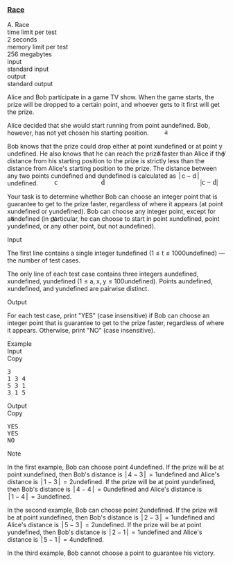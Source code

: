 <h3><a href="https://codeforces.com/contest/2112/problem/A" target="_blank" rel="noopener noreferrer">Race</a></h3>
<div class="header"><div class="title">A. Race</div><div class="time-limit"><div class="property-title">time limit per test</div>2 seconds</div><div class="memory-limit"><div class="property-title">memory limit per test</div>256 megabytes</div><div class="input-file input-standard"><div class="property-title">input</div>standard input</div><div class="output-file output-standard"><div class="property-title">output</div>standard output</div></div><div><p>Alice and Bob participate in a game TV show. When the game starts, the prize will be dropped to a certain point, and whoever gets to it first will get the prize.</p><p>Alice decided that she would start running from point <span class="MathJax_Preview" style="color: inherit;"><span class="MJXp-math" id="MJXp-Span-1"><span class="MJXp-mi MJXp-italic" id="MJXp-Span-2">a</span></span></span><span class="MathJax MathJax_Processed" id="MathJax-Element-1-Frame" tabindex="0" style=""><nobr><span class="math" id="MathJax-Span-1"><span style="display: inline-block; position: relative; width: 0em; height: 0px; font-size: 122%;"><span style="position: absolute;"><span class="mrow" id="MathJax-Span-2"><span class="mi" id="MathJax-Span-3" style="font-family: MathJax_Math-italic;">a</span></span></span></span></span></nobr></span>undefined. Bob, however, has not yet chosen his starting position.</p><p>Bob knows that the prize could drop either at point <span class="MathJax_Preview" style="color: inherit;"><span class="MJXp-math" id="MJXp-Span-3"><span class="MJXp-mi MJXp-italic" id="MJXp-Span-4">x</span></span></span><span class="MathJax MathJax_Processed" id="MathJax-Element-2-Frame" tabindex="0" style=""><nobr><span class="math" id="MathJax-Span-4"><span style="display: inline-block; position: relative; width: 0em; height: 0px; font-size: 122%;"><span style="position: absolute;"><span class="mrow" id="MathJax-Span-5"><span class="mi" id="MathJax-Span-6" style="font-family: MathJax_Math-italic;">x</span></span></span></span></span></nobr></span>undefined or at point <span class="MathJax_Preview" style="color: inherit;"><span class="MJXp-math" id="MJXp-Span-5"><span class="MJXp-mi MJXp-italic" id="MJXp-Span-6">y</span></span></span><span class="MathJax MathJax_Processed" id="MathJax-Element-3-Frame" tabindex="0" style=""><nobr><span class="math" id="MathJax-Span-7"><span style="display: inline-block; position: relative; width: 0em; height: 0px; font-size: 122%;"><span style="position: absolute;"><span class="mrow" id="MathJax-Span-8"><span class="mi" id="MathJax-Span-9" style="font-family: MathJax_Math-italic;">y<span style="display: inline-block; overflow: hidden; height: 1px; width: 0.003em;"></span></span></span></span></span></span></nobr></span>undefined. He also knows that he can reach the prize faster than Alice if the distance from his starting position to the prize is <span class="tex-font-style-bf">strictly less</span> than the distance from Alice's starting position to the prize. The distance between any two points <span class="MathJax_Preview" style="color: inherit;"><span class="MJXp-math" id="MJXp-Span-7"><span class="MJXp-mi MJXp-italic" id="MJXp-Span-8">c</span></span></span><span class="MathJax MathJax_Processed" id="MathJax-Element-4-Frame" tabindex="0" style=""><nobr><span class="math" id="MathJax-Span-10"><span style="display: inline-block; position: relative; width: 0em; height: 0px; font-size: 122%;"><span style="position: absolute;"><span class="mrow" id="MathJax-Span-11"><span class="mi" id="MathJax-Span-12" style="font-family: MathJax_Math-italic;">c</span></span></span></span></span></nobr></span>undefined and <span class="MathJax_Preview" style="color: inherit;"><span class="MJXp-math" id="MJXp-Span-9"><span class="MJXp-mi MJXp-italic" id="MJXp-Span-10">d</span></span></span><span class="MathJax MathJax_Processed" id="MathJax-Element-5-Frame" tabindex="0" style=""><nobr><span class="math" id="MathJax-Span-13"><span style="display: inline-block; position: relative; width: 0em; height: 0px; font-size: 122%;"><span style="position: absolute;"><span class="mrow" id="MathJax-Span-14"><span class="mi" id="MathJax-Span-15" style="font-family: MathJax_Math-italic;">d<span style="display: inline-block; overflow: hidden; height: 1px; width: 0.003em;"></span></span></span></span></span></span></nobr></span>undefined is calculated as <span class="MathJax_Preview" style="color: inherit;"><span class="MJXp-math" id="MJXp-Span-11"><span class="MJXp-mrow" id="MJXp-Span-12"><span class="MJXp-mo" id="MJXp-Span-13" style="margin-left: 0.167em; margin-right: 0.167em;">|</span></span><span class="MJXp-mi MJXp-italic" id="MJXp-Span-14">c</span><span class="MJXp-mo" id="MJXp-Span-15" style="margin-left: 0.267em; margin-right: 0.267em;">−</span><span class="MJXp-mi MJXp-italic" id="MJXp-Span-16">d</span><span class="MJXp-mrow" id="MJXp-Span-17"><span class="MJXp-mo" id="MJXp-Span-18" style="margin-left: 0.167em; margin-right: 0.167em;">|</span></span></span></span><span class="MathJax MathJax_Processed" id="MathJax-Element-6-Frame" tabindex="0" style=""><nobr><span class="math" id="MathJax-Span-16"><span style="display: inline-block; position: relative; width: 0em; height: 0px; font-size: 122%;"><span style="position: absolute;"><span class="mrow" id="MathJax-Span-17"><span class="texatom" id="MathJax-Span-18"><span class="mrow" id="MathJax-Span-19"><span class="mo" id="MathJax-Span-20" style="font-family: MathJax_Main;">|</span></span></span><span class="mi" id="MathJax-Span-21" style="font-family: MathJax_Math-italic;">c</span><span class="mo" id="MathJax-Span-22" style="font-family: MathJax_Main; padding-left: 0.237em;">−</span><span class="mi" id="MathJax-Span-23" style="font-family: MathJax_Math-italic; padding-left: 0.237em;">d<span style="display: inline-block; overflow: hidden; height: 1px; width: 0.003em;"></span></span><span class="texatom" id="MathJax-Span-24"><span class="mrow" id="MathJax-Span-25"><span class="mo" id="MathJax-Span-26" style="font-family: MathJax_Main;">|</span></span></span></span></span></span></span></nobr></span>undefined.</p><p>Your task is to determine whether Bob can choose an integer point that is guarantee to get to the prize faster, regardless of where it appears (at point <span class="MathJax_Preview" style="color: inherit;"><span class="MJXp-math" id="MJXp-Span-19"><span class="MJXp-mi MJXp-italic" id="MJXp-Span-20">x</span></span></span><span class="MathJax MathJax_Processed" id="MathJax-Element-7-Frame" tabindex="0" style=""><nobr><span class="math" id="MathJax-Span-27"><span style="display: inline-block; position: relative; width: 0em; height: 0px; font-size: 122%;"><span style="position: absolute;"><span class="mrow" id="MathJax-Span-28"><span class="mi" id="MathJax-Span-29" style="font-family: MathJax_Math-italic;">x</span></span></span></span></span></nobr></span>undefined or <span class="MathJax_Preview" style="color: inherit;"><span class="MJXp-math" id="MJXp-Span-21"><span class="MJXp-mi MJXp-italic" id="MJXp-Span-22">y</span></span></span><span class="MathJax MathJax_Processed" id="MathJax-Element-8-Frame" tabindex="0" style=""><nobr><span class="math" id="MathJax-Span-30"><span style="display: inline-block; position: relative; width: 0em; height: 0px; font-size: 122%;"><span style="position: absolute;"><span class="mrow" id="MathJax-Span-31"><span class="mi" id="MathJax-Span-32" style="font-family: MathJax_Math-italic;">y<span style="display: inline-block; overflow: hidden; height: 1px; width: 0.003em;"></span></span></span></span></span></span></nobr></span>undefined). Bob can choose any integer point, except for <span class="MathJax_Preview" style="color: inherit;"><span class="MJXp-math" id="MJXp-Span-23"><span class="MJXp-mi MJXp-italic" id="MJXp-Span-24">a</span></span></span><span class="MathJax MathJax_Processing" id="MathJax-Element-9-Frame" tabindex="0"></span>undefined (in particular, he can choose to start in point <span class="MathJax_Preview" style="color: inherit;"><span class="MJXp-math" id="MJXp-Span-25"><span class="MJXp-mi MJXp-italic" id="MJXp-Span-26">x</span></span></span><span class="MathJax MathJax_Processing" id="MathJax-Element-10-Frame" tabindex="0"></span>undefined, point <span class="MathJax_Preview" style="color: inherit;"><span class="MJXp-math" id="MJXp-Span-27"><span class="MJXp-mi MJXp-italic" id="MJXp-Span-28">y</span></span></span><span class="MathJax MathJax_Processing" id="MathJax-Element-11-Frame" tabindex="0"></span>undefined, or any other point, but not <span class="MathJax_Preview" style="color: inherit;"><span class="MJXp-math" id="MJXp-Span-29"><span class="MJXp-mi MJXp-italic" id="MJXp-Span-30">a</span></span></span><span class="MathJax MathJax_Processing" id="MathJax-Element-12-Frame" tabindex="0"></span>undefined).</p></div><div class="input-specification"><div class="section-title">Input</div><p>The first line contains a single integer <span class="MathJax_Preview" style="color: inherit;"><span class="MJXp-math" id="MJXp-Span-31"><span class="MJXp-mi MJXp-italic" id="MJXp-Span-32">t</span></span></span><span class="MathJax MathJax_Processing" id="MathJax-Element-13-Frame" tabindex="0"></span>undefined (<span class="MathJax_Preview" style="color: inherit;"><span class="MJXp-math" id="MJXp-Span-33"><span class="MJXp-mn" id="MJXp-Span-34">1</span><span class="MJXp-mo" id="MJXp-Span-35" style="margin-left: 0.333em; margin-right: 0.333em;">≤</span><span class="MJXp-mi MJXp-italic" id="MJXp-Span-36">t</span><span class="MJXp-mo" id="MJXp-Span-37" style="margin-left: 0.333em; margin-right: 0.333em;">≤</span><span class="MJXp-mn" id="MJXp-Span-38">1000</span></span></span><span class="MathJax MathJax_Processing" id="MathJax-Element-14-Frame" tabindex="0"></span>undefined)&nbsp;— the number of test cases.</p><p>The only line of each test case contains three integers <span class="MathJax_Preview" style="color: inherit;"><span class="MJXp-math" id="MJXp-Span-39"><span class="MJXp-mi MJXp-italic" id="MJXp-Span-40">a</span></span></span><span class="MathJax MathJax_Processing" id="MathJax-Element-15-Frame" tabindex="0"></span>undefined, <span class="MathJax_Preview" style="color: inherit;"><span class="MJXp-math" id="MJXp-Span-41"><span class="MJXp-mi MJXp-italic" id="MJXp-Span-42">x</span></span></span><span class="MathJax MathJax_Processing" id="MathJax-Element-16-Frame" tabindex="0"></span>undefined, <span class="MathJax_Preview" style="color: inherit;"><span class="MJXp-math" id="MJXp-Span-43"><span class="MJXp-mi MJXp-italic" id="MJXp-Span-44">y</span></span></span><span class="MathJax MathJax_Processing" id="MathJax-Element-17-Frame" tabindex="0"></span>undefined (<span class="MathJax_Preview" style="color: inherit;"><span class="MJXp-math" id="MJXp-Span-45"><span class="MJXp-mn" id="MJXp-Span-46">1</span><span class="MJXp-mo" id="MJXp-Span-47" style="margin-left: 0.333em; margin-right: 0.333em;">≤</span><span class="MJXp-mi MJXp-italic" id="MJXp-Span-48">a</span><span class="MJXp-mo" id="MJXp-Span-49" style="margin-left: 0em; margin-right: 0.222em;">,</span><span class="MJXp-mi MJXp-italic" id="MJXp-Span-50">x</span><span class="MJXp-mo" id="MJXp-Span-51" style="margin-left: 0em; margin-right: 0.222em;">,</span><span class="MJXp-mi MJXp-italic" id="MJXp-Span-52">y</span><span class="MJXp-mo" id="MJXp-Span-53" style="margin-left: 0.333em; margin-right: 0.333em;">≤</span><span class="MJXp-mn" id="MJXp-Span-54">100</span></span></span><span class="MathJax MathJax_Processing" id="MathJax-Element-18-Frame" tabindex="0"></span>undefined). Points <span class="MathJax_Preview" style="color: inherit;"><span class="MJXp-math" id="MJXp-Span-55"><span class="MJXp-mi MJXp-italic" id="MJXp-Span-56">a</span></span></span><span class="MathJax MathJax_Processing" id="MathJax-Element-19-Frame" tabindex="0"></span>undefined, <span class="MathJax_Preview" style="color: inherit;"><span class="MJXp-math" id="MJXp-Span-57"><span class="MJXp-mi MJXp-italic" id="MJXp-Span-58">x</span></span></span><span class="MathJax MathJax_Processing" id="MathJax-Element-20-Frame" tabindex="0"></span>undefined, and <span class="MathJax_Preview" style="color: inherit;"><span class="MJXp-math" id="MJXp-Span-59"><span class="MJXp-mi MJXp-italic" id="MJXp-Span-60">y</span></span></span><span class="MathJax MathJax_Processing" id="MathJax-Element-21-Frame" tabindex="0"></span>undefined are pairwise distinct.</p></div><div class="output-specification"><div class="section-title">Output</div><p>For each test case, print "<span class="tex-font-style-tt">YES</span>" (case insensitive) if Bob can choose an integer point that is guarantee to get to the prize faster, regardless of where it appears. Otherwise, print "<span class="tex-font-style-tt">NO</span>" (case insensitive).</p></div><div class="sample-tests"><div class="section-title">Example</div><div class="sample-test"><div class="input"><div class="title">Input<div title="Copy" data-clipboard-target="#id006685820917097591" id="id008950483783580852" class="input-output-copier">Copy</div></div><pre id="id006685820917097591"><div class="test-example-line test-example-line-even test-example-line-0">3</div><div class="test-example-line test-example-line-odd test-example-line-1">1 3 4</div><div class="test-example-line test-example-line-even test-example-line-2">5 3 1</div><div class="test-example-line test-example-line-odd test-example-line-3">3 1 5</div></pre></div><div class="output"><div class="title">Output<div title="Copy" data-clipboard-target="#id0035265375129247023" id="id0021641570702420687" class="input-output-copier">Copy</div></div><pre id="id0035265375129247023">YES
YES
NO
</pre></div></div></div><div class="note"><div class="section-title">Note</div><p>In the first example, Bob can choose point <span class="MathJax_Preview" style="color: inherit;"><span class="MJXp-math" id="MJXp-Span-61"><span class="MJXp-mn" id="MJXp-Span-62">4</span></span></span><span class="MathJax MathJax_Processing" id="MathJax-Element-22-Frame" tabindex="0"></span>undefined. If the prize will be at point <span class="MathJax_Preview" style="color: inherit;"><span class="MJXp-math" id="MJXp-Span-63"><span class="MJXp-mi MJXp-italic" id="MJXp-Span-64">x</span></span></span><span class="MathJax MathJax_Processing" id="MathJax-Element-23-Frame" tabindex="0"></span>undefined, then Bob's distance is <span class="MathJax_Preview" style="color: inherit;"><span class="MJXp-math" id="MJXp-Span-65"><span class="MJXp-mrow" id="MJXp-Span-66"><span class="MJXp-mo" id="MJXp-Span-67" style="margin-left: 0.167em; margin-right: 0.167em;">|</span></span><span class="MJXp-mn" id="MJXp-Span-68">4</span><span class="MJXp-mo" id="MJXp-Span-69" style="margin-left: 0.267em; margin-right: 0.267em;">−</span><span class="MJXp-mn" id="MJXp-Span-70">3</span><span class="MJXp-mrow" id="MJXp-Span-71"><span class="MJXp-mo" id="MJXp-Span-72" style="margin-left: 0.167em; margin-right: 0.167em;">|</span></span><span class="MJXp-mo" id="MJXp-Span-73" style="margin-left: 0.333em; margin-right: 0.333em;">=</span><span class="MJXp-mn" id="MJXp-Span-74">1</span></span></span><span class="MathJax MathJax_Processing" id="MathJax-Element-24-Frame" tabindex="0"></span>undefined and Alice's distance is <span class="MathJax_Preview" style="color: inherit;"><span class="MJXp-math" id="MJXp-Span-75"><span class="MJXp-mrow" id="MJXp-Span-76"><span class="MJXp-mo" id="MJXp-Span-77" style="margin-left: 0.167em; margin-right: 0.167em;">|</span></span><span class="MJXp-mn" id="MJXp-Span-78">1</span><span class="MJXp-mo" id="MJXp-Span-79" style="margin-left: 0.267em; margin-right: 0.267em;">−</span><span class="MJXp-mn" id="MJXp-Span-80">3</span><span class="MJXp-mrow" id="MJXp-Span-81"><span class="MJXp-mo" id="MJXp-Span-82" style="margin-left: 0.167em; margin-right: 0.167em;">|</span></span><span class="MJXp-mo" id="MJXp-Span-83" style="margin-left: 0.333em; margin-right: 0.333em;">=</span><span class="MJXp-mn" id="MJXp-Span-84">2</span></span></span><span class="MathJax MathJax_Processing" id="MathJax-Element-25-Frame" tabindex="0"></span>undefined. If the prize will be at point <span class="MathJax_Preview" style="color: inherit;"><span class="MJXp-math" id="MJXp-Span-85"><span class="MJXp-mi MJXp-italic" id="MJXp-Span-86">y</span></span></span><span class="MathJax MathJax_Processing" id="MathJax-Element-26-Frame" tabindex="0"></span>undefined, then Bob's distance is <span class="MathJax_Preview" style="color: inherit;"><span class="MJXp-math" id="MJXp-Span-87"><span class="MJXp-mrow" id="MJXp-Span-88"><span class="MJXp-mo" id="MJXp-Span-89" style="margin-left: 0.167em; margin-right: 0.167em;">|</span></span><span class="MJXp-mn" id="MJXp-Span-90">4</span><span class="MJXp-mo" id="MJXp-Span-91" style="margin-left: 0.267em; margin-right: 0.267em;">−</span><span class="MJXp-mn" id="MJXp-Span-92">4</span><span class="MJXp-mrow" id="MJXp-Span-93"><span class="MJXp-mo" id="MJXp-Span-94" style="margin-left: 0.167em; margin-right: 0.167em;">|</span></span><span class="MJXp-mo" id="MJXp-Span-95" style="margin-left: 0.333em; margin-right: 0.333em;">=</span><span class="MJXp-mn" id="MJXp-Span-96">0</span></span></span><span class="MathJax MathJax_Processing" id="MathJax-Element-27-Frame" tabindex="0"></span>undefined and Alice's distance is <span class="MathJax_Preview" style="color: inherit;"><span class="MJXp-math" id="MJXp-Span-97"><span class="MJXp-mrow" id="MJXp-Span-98"><span class="MJXp-mo" id="MJXp-Span-99" style="margin-left: 0.167em; margin-right: 0.167em;">|</span></span><span class="MJXp-mn" id="MJXp-Span-100">1</span><span class="MJXp-mo" id="MJXp-Span-101" style="margin-left: 0.267em; margin-right: 0.267em;">−</span><span class="MJXp-mn" id="MJXp-Span-102">4</span><span class="MJXp-mrow" id="MJXp-Span-103"><span class="MJXp-mo" id="MJXp-Span-104" style="margin-left: 0.167em; margin-right: 0.167em;">|</span></span><span class="MJXp-mo" id="MJXp-Span-105" style="margin-left: 0.333em; margin-right: 0.333em;">=</span><span class="MJXp-mn" id="MJXp-Span-106">3</span></span></span><span class="MathJax MathJax_Processing" id="MathJax-Element-28-Frame" tabindex="0"></span>undefined.</p><p>In the second example, Bob can choose point <span class="MathJax_Preview" style="color: inherit;"><span class="MJXp-math" id="MJXp-Span-107"><span class="MJXp-mn" id="MJXp-Span-108">2</span></span></span><span class="MathJax MathJax_Processing" id="MathJax-Element-29-Frame" tabindex="0"></span>undefined. If the prize will be at point <span class="MathJax_Preview" style="color: inherit;"><span class="MJXp-math" id="MJXp-Span-109"><span class="MJXp-mi MJXp-italic" id="MJXp-Span-110">x</span></span></span><span class="MathJax MathJax_Processing" id="MathJax-Element-30-Frame" tabindex="0"></span>undefined, then Bob's distance is <span class="MathJax_Preview" style="color: inherit;"><span class="MJXp-math" id="MJXp-Span-111"><span class="MJXp-mrow" id="MJXp-Span-112"><span class="MJXp-mo" id="MJXp-Span-113" style="margin-left: 0.167em; margin-right: 0.167em;">|</span></span><span class="MJXp-mn" id="MJXp-Span-114">2</span><span class="MJXp-mo" id="MJXp-Span-115" style="margin-left: 0.267em; margin-right: 0.267em;">−</span><span class="MJXp-mn" id="MJXp-Span-116">3</span><span class="MJXp-mrow" id="MJXp-Span-117"><span class="MJXp-mo" id="MJXp-Span-118" style="margin-left: 0.167em; margin-right: 0.167em;">|</span></span><span class="MJXp-mo" id="MJXp-Span-119" style="margin-left: 0.333em; margin-right: 0.333em;">=</span><span class="MJXp-mn" id="MJXp-Span-120">1</span></span></span><span class="MathJax MathJax_Processing" id="MathJax-Element-31-Frame" tabindex="0"></span>undefined and Alice's distance is <span class="MathJax_Preview" style="color: inherit;"><span class="MJXp-math" id="MJXp-Span-121"><span class="MJXp-mrow" id="MJXp-Span-122"><span class="MJXp-mo" id="MJXp-Span-123" style="margin-left: 0.167em; margin-right: 0.167em;">|</span></span><span class="MJXp-mn" id="MJXp-Span-124">5</span><span class="MJXp-mo" id="MJXp-Span-125" style="margin-left: 0.267em; margin-right: 0.267em;">−</span><span class="MJXp-mn" id="MJXp-Span-126">3</span><span class="MJXp-mrow" id="MJXp-Span-127"><span class="MJXp-mo" id="MJXp-Span-128" style="margin-left: 0.167em; margin-right: 0.167em;">|</span></span><span class="MJXp-mo" id="MJXp-Span-129" style="margin-left: 0.333em; margin-right: 0.333em;">=</span><span class="MJXp-mn" id="MJXp-Span-130">2</span></span></span><span class="MathJax MathJax_Processing" id="MathJax-Element-32-Frame" tabindex="0"></span>undefined. If the prize will be at point <span class="MathJax_Preview" style="color: inherit;"><span class="MJXp-math" id="MJXp-Span-131"><span class="MJXp-mi MJXp-italic" id="MJXp-Span-132">y</span></span></span><span class="MathJax MathJax_Processing" id="MathJax-Element-33-Frame" tabindex="0"></span>undefined, then Bob's distance is <span class="MathJax_Preview" style="color: inherit;"><span class="MJXp-math" id="MJXp-Span-133"><span class="MJXp-mrow" id="MJXp-Span-134"><span class="MJXp-mo" id="MJXp-Span-135" style="margin-left: 0.167em; margin-right: 0.167em;">|</span></span><span class="MJXp-mn" id="MJXp-Span-136">2</span><span class="MJXp-mo" id="MJXp-Span-137" style="margin-left: 0.267em; margin-right: 0.267em;">−</span><span class="MJXp-mn" id="MJXp-Span-138">1</span><span class="MJXp-mrow" id="MJXp-Span-139"><span class="MJXp-mo" id="MJXp-Span-140" style="margin-left: 0.167em; margin-right: 0.167em;">|</span></span><span class="MJXp-mo" id="MJXp-Span-141" style="margin-left: 0.333em; margin-right: 0.333em;">=</span><span class="MJXp-mn" id="MJXp-Span-142">1</span></span></span><span class="MathJax MathJax_Processing" id="MathJax-Element-34-Frame" tabindex="0"></span>undefined and Alice's distance is <span class="MathJax_Preview" style="color: inherit;"><span class="MJXp-math" id="MJXp-Span-143"><span class="MJXp-mrow" id="MJXp-Span-144"><span class="MJXp-mo" id="MJXp-Span-145" style="margin-left: 0.167em; margin-right: 0.167em;">|</span></span><span class="MJXp-mn" id="MJXp-Span-146">5</span><span class="MJXp-mo" id="MJXp-Span-147" style="margin-left: 0.267em; margin-right: 0.267em;">−</span><span class="MJXp-mn" id="MJXp-Span-148">1</span><span class="MJXp-mrow" id="MJXp-Span-149"><span class="MJXp-mo" id="MJXp-Span-150" style="margin-left: 0.167em; margin-right: 0.167em;">|</span></span><span class="MJXp-mo" id="MJXp-Span-151" style="margin-left: 0.333em; margin-right: 0.333em;">=</span><span class="MJXp-mn" id="MJXp-Span-152">4</span></span></span><span class="MathJax MathJax_Processing" id="MathJax-Element-35-Frame" tabindex="0"></span>undefined. </p><p>In the third example, Bob cannot choose a point to guarantee his victory.</p></div>